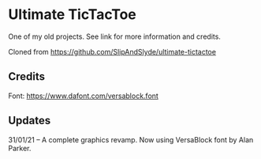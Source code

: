 # Ultimate TicTacToe
One of my old projects. See link for more information and credits.

Cloned from https://github.com/SlipAndSlyde/ultimate-tictactoe

## Credits
Font: https://www.dafont.com/versablock.font

## Updates
31/01/21 – A complete graphics revamp. Now using VersaBlock font by Alan Parker.